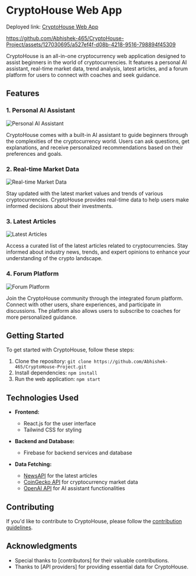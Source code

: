 # CryptoHouse Web App

Deployed link: [CryptoHouse Web App](https://jolly-speculoos-19cc36.netlify.app/)

https://github.com/Abhishek-465/CryptoHouse-Project/assets/127030695/a527ef4f-d08b-4218-9516-798894f45309



CryptoHouse is an all-in-one cryptocurrency web application designed to assist beginners in the world of cryptocurrencies. It features a personal AI assistant, real-time market data, trend analysis, latest articles, and a forum platform for users to connect with coaches and seek guidance.

## Features

### 1. Personal AI Assistant

![Personal AI Assistant](https://github.com/Abhishek-465/CryptoHouse-Project/assets/127030695/5c6ddf03-9d00-469b-85ed-000f9aee767d)

CryptoHouse comes with a built-in AI assistant to guide beginners through the complexities of the cryptocurrency world. Users can ask questions, get explanations, and receive personalized recommendations based on their preferences and goals.

### 2. Real-time Market Data

![Real-time Market Data](https://github.com/Abhishek-465/CryptoHouse-Project/assets/127030695/f3ffbd35-0665-4c7b-930f-eec7eadc0827)

Stay updated with the latest market values and trends of various cryptocurrencies. CryptoHouse provides real-time data to help users make informed decisions about their investments.

### 3. Latest Articles

![Latest Articles](https://github.com/Abhishek-465/CryptoHouse-Project/assets/127030695/409bb2f6-fa74-40c0-9ab2-718f5d06db86)

Access a curated list of the latest articles related to cryptocurrencies. Stay informed about industry news, trends, and expert opinions to enhance your understanding of the crypto landscape.

### 4. Forum Platform

![Forum Platform](https://github.com/Abhishek-465/CryptoHouse-Project/assets/127030695/5fe48200-50f6-4114-9e25-abb9fd84d667)

Join the CryptoHouse community through the integrated forum platform. Connect with other users, share experiences, and participate in discussions. The platform also allows users to subscribe to coaches for more personalized guidance.

## Getting Started

To get started with CryptoHouse, follow these steps:

1. Clone the repository: `git clone https://github.com/Abhishek-465/CryptoHouse-Project.git`
2. Install dependencies: `npm install`
3. Run the web application: `npm start`

## Technologies Used

- **Frontend:**
  - React.js for the user interface
  - Tailwind CSS for styling

- **Backend and Database:**
  - Firebase for backend services and database

- **Data Fetching:**
  - [NewsAPI](https://newsapi.org/) for the latest articles
  - [CoinGecko API](https://www.coingecko.com/) for cryptocurrency market data
  - [OpenAI API](https://beta.openai.com/) for AI assistant functionalities

## Contributing

If you'd like to contribute to CryptoHouse, please follow the [contribution guidelines](CONTRIBUTING.md).

## Acknowledgments

- Special thanks to [contributors] for their valuable contributions.
- Thanks to [API providers] for providing essential data for CryptoHouse.

